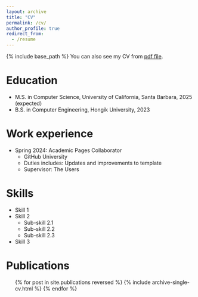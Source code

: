 ```yaml
---
layout: archive
title: "CV"
permalink: /cv/
author_profile: true
redirect_from:
  - /resume
---
```


{% include base_path %}
You can also see my CV from [pdf file](files/HwajungYoo_CV.pdf).


Education
======
* M.S. in Computer Science, University of California, Santa Barbara, 2025 (expected)
* B.S. in Computer Engineering, Hongik University, 2023

Work experience
======
* Spring 2024: Academic Pages Collaborator
  * GitHub University
  * Duties includes: Updates and improvements to template
  * Supervisor: The Users
  
Skills
======
* Skill 1
* Skill 2
  * Sub-skill 2.1
  * Sub-skill 2.2
  * Sub-skill 2.3
* Skill 3

Publications
======
  <ul>{% for post in site.publications reversed %}
    {% include archive-single-cv.html %}
  {% endfor %}</ul>
  